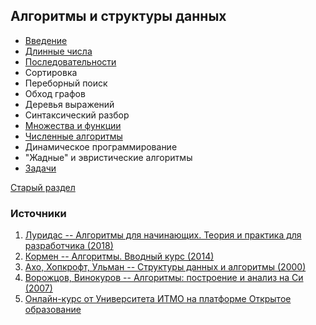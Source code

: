 ## Алгоритмы и структуры данных


- [Введение](algorithms_introduction.md)
- [Длинные числа](algorithms_long_numbers.md)
- [Последовательности](algorithms_sequences.md)
- Сортировка
- Переборный поиск
- Обход графов
- Деревья выражений
- Синтаксический разбор
- [Множества и функции](algorithms_sets_functions.md)
- [Численные алгоритмы](algorithms_numeric.md)
- Динамическое программирование
- "Жадные" и эвристические алгоритмы
- [Задачи](algorithms_tasks.md)

[Старый раздел](programming.md)

### Источники

1. [Луридас -- Алгоритмы для начинающих. Теория и практика для разработчика (2018)](https://yadi.sk/i/J0mS63RpEhH8tw)
2. [Кормен -- Алгоритмы. Вводный курс (2014)](https://yadi.sk/i/OgI3Y9bf5_NhAA)
3. [Ахо, Хопкрофт, Ульман -- Структуры данных и алгоритмы (2000)](https://yadi.sk/i/S0l1uKNKi7r1Pg)
4. [Ворожцов, Винокуров -- Алгоритмы: построение и анализ на Си (2007)](https://yadi.sk/i/hZlytkxHdo0W0A)
5. [Онлайн-курс от Университета ИТМО на платформе Открытое образование](https://openedu.ru/course/ITMOUniversity/PADS/)
